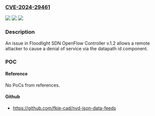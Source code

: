 ### [CVE-2024-29461](https://cve.mitre.org/cgi-bin/cvename.cgi?name=CVE-2024-29461)
![](https://img.shields.io/static/v1?label=Product&message=n%2Fa&color=blue)
![](https://img.shields.io/static/v1?label=Version&message=n%2Fa&color=blue)
![](https://img.shields.io/static/v1?label=Vulnerability&message=n%2Fa&color=brighgreen)

### Description

An issue in Floodlight SDN OpenFlow Controller v.1.2 allows a remote attacker to cause a denial of service via the datapath id component.

### POC

#### Reference
No PoCs from references.

#### Github
- https://github.com/fkie-cad/nvd-json-data-feeds

